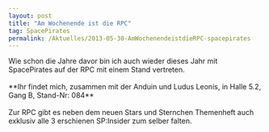 ```yaml
---
layout: post
title: "Am Wochenende ist die RPC"
tag: SpacePirates
permalink: /Aktuelles/2013-05-30-AmWochenendeistdieRPC-spacepirates
---
```



<p>Wie schon die Jahre davor bin ich auch wieder dieses Jahr mit SpacePirates auf der RPC mit einem Stand vertreten.<br/>
<br/>
**Ihr findet mich, zusammen mit der Anduin und Ludus Leonis, in Halle 5.2, Gang B, Stand-Nr: 084**<br/>
<br/>
Zur RPC gibt es neben dem neuen Stars und Sternchen Themenheft auch exklusiv alle 3 erschienen SP:Insider zum selber falten.</p>

